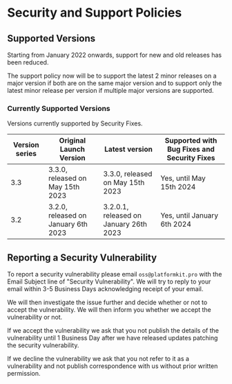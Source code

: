 # Security and Support Policies

## Supported Versions
Starting from January 2022 onwards, support for new and old releases has been reduced. 

The support policy now will be to support the latest 2 minor releases on a major version if both are on the same major version and to support only the latest minor release per version if multiple major versions are supported.

### Currently Supported Versions
Versions currently supported by Security Fixes.

| Version series | Original Launch Version | Latest version | Supported with Bug Fixes and Security Fixes |
|--| --|--|--|
| 3.3 | 3.3.0, released on May 15th 2023 | 3.3.0, released on May 15th 2023 | Yes, until May 15th 2024 | 
| 3.2 | 3.2.0, released on January 6th 2023 | 3.2.0.1, released on January 26th 2023 | Yes, until January 6th 2024 | 

## Reporting a Security Vulnerability

To report a security vulnerability please email ``oss@platformkit.pro`` with the Email Subject line of "Security Vulnerability". We will try to reply to your email within 3-5 Business Days acknowledging receipt of your email.

We will then investigate the issue further and decide whether or not to accept the vulnerability. We will then inform you whether we accept the vulnerability or not.

If we accept the vulnerability we ask that you not publish the details of the vulnerability until 1 Business Day after we have released updates patching the security vulnerability.

If we decline the vulnerability we ask that you not refer to it as a vulnerability and not publish correspondence with us without prior written permission.